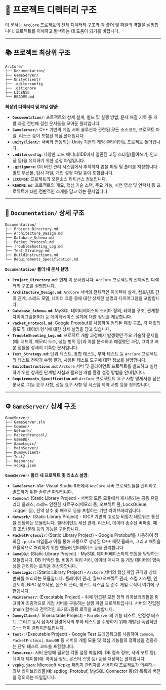 # 📁 프로젝트 디렉터리 구조

이 문서는 `ArcCore` 프로젝트의 전체 디렉터리 구조와 각 폴더 및 파일의 역할을 설명합니다. 프로젝트를 이해하고 탐색하는 데 도움이 되기를 바랍니다.

---

## 📚 프로젝트 최상위 구조

```
ArcCore/
├── Documentation/
├── GameServer/
├── UnityClient/
├── .editorconfig
├── .gitignore
├── LICENSE
└── README.md
```

**최상위 디렉터리 및 파일 설명:**

* **`Documentation/`**: 프로젝트의 상세 설계, 빌드 및 실행 방법, 문제 해결 기록 등 개발 과정 전반에 걸친 문서들을 모아둔 폴더입니다.
* **`GameServer/`**: C++ 기반의 게임 서버 솔루션과 관련된 모든 소스코드, 프로젝트 파일, 리소스 등이 포함된 핵심 폴더입니다.
* **`UnityClient/`**: 서버와 연동되는 Unity 기반의 게임 클라이언트 프로젝트 폴더입니다.
* **`.editorconfig`**: 다양한 코드 에디터/IDE에서 일관된 코딩 스타일(들여쓰기, 인코딩 등)을 유지하기 위한 설정 파일입니다.
* **`.gitignore`**: Git 버전 관리 시스템에서 추적하지 않을 파일 및 폴더를 지정합니다. 빌드 부산물, 임시 파일, 개인 설정 파일 등이 포함됩니다.
* **`LICENSE`**: 프로젝트의 오픈소스 라이선스 정보입니다.
* **`README.md`**: 프로젝트의 개요, 핵심 기술 스택, 주요 기능, 시연 영상 및 연락처 등 프로젝트에 대한 전반적인 소개를 담고 있는 문서입니다.

---

## 📁 `Documentation/` 상세 구조

```
Documentation/
├── Project_Directory.md
├── Architecture_Design.md
├── Database_Schema.md
├── Packet_Protocol.md
├── TroubleShooting_Log.md
├── Test_Strategy.md
├── BuildInstructions.md
└── Requirements_Specification.md
```

**`Documentation/` 폴더 내 문서 설명:**

* **`Project_Directory.md`**: 현재 이 문서입니다. `ArcCore` 프로젝트의 전체적인 디렉터리 구조를 설명합니다.
* **`Architecture_Design.md`**: `ArcCore` 서버의 전체적인 아키텍처 설계, 컴포넌트 간의 관계, 스레드 모델, 데이터 흐름 등에 대한 상세한 설명과 다이어그램을 포함합니다.
* **`Database_Schema.md`**: MySQL 데이터베이스의 스키마 정의, 테이블 구조, 관계형 다이어그램(ERD) 등 데이터베이스 설계에 대한 정보를 제공합니다.
* **`Packet_Protocol.md`**: Google Protobuf를 사용하여 정의된 패킷 구조, 각 패킷의 용도 및 데이터 형식에 대한 상세 설명을 담고 있습니다.
* **`TroubleShooting_Log.md`**: 프로젝트 개발 과정에서 발생했던 주요 기술적 문제들(예: 데드락, 메모리 누수, 성능 병목 등)과 이를 분석하고 해결했던 과정, 그리고 배운 점들을 상세히 기록한 문서입니다.
* **`Test_Strategy.md`**: 단위 테스트, 통합 테스트, 부하 테스트 등 `ArcCore` 프로젝트의 테스트 전략과 수행 결과, 사용된 테스트 도구에 대한 정보를 설명합니다.
* **`BuildInstructions.md`**: `ArcCore` 서버 및 클라이언트 프로젝트를 빌드하고 실행하기 위한 상세한 단계별 지침과 필요한 개발 환경 설정 방법을 안내합니다.
* **`Requirements_Specification.md`**: `ArcCore` 프로젝트의 요구 사항 명세서를 담은 문서로, 기능 요구 사항, 성능 요구 사항 및 시스템 제약 사항 등을 정의합니다.

---

## ⚙️ `GameServer/` 상세 구조

```
GameServer/
├── GameServer.sln
├── Common/
├── Network/
├── PacketProtocol/
├── GameDB/
├── GameLogic/
├── MainServer/
├── DummyClient/
├── Test/
├── Resource/
└── vcpkg.json
```

**`GameServer/` 폴더 내 프로젝트 및 리소스 설명:**

* **`GameServer.sln`**: Visual Studio IDE에서 `ArcCore` 서버 프로젝트들을 관리하고 빌드하기 위한 솔루션 파일입니다.
* **`Common/`**: (Static Library Project) - 서버의 모든 모듈에서 재사용되는 공통 유틸리티 클래스, 스레드 안전한 자료구조(메모리 풀, 오브젝트 풀, LockQueue, Logger 등), 전역 상수 및 매크로 등을 포함하는 기반 라이브러리입니다.
* **`Network/`**: (Static Library Project) - IOCP 기반의 고성능 비동기 네트워크 통신을 전담하는 모듈입니다. 클라이언트 세션 관리, 리스너, 데이터 송수신 버퍼링, 패킷 조립/분해 등의 기능을 구현합니다.
* **`PacketProtocol/`**: (Static Library Project) - Google Protobuf를 사용하여 정의된 `.proto` 파일들과 이를 통해 자동으로 생성된 C++ 패킷 클래스, 그리고 패킷을 효율적으로 처리하기 위한 핸들러 인터페이스 등을 관리합니다.
* **`GameDB/`**: (Static Library Project) - MySQL 데이터베이스와의 연동을 담당하는 모듈입니다. DB 커넥션 풀, 비동기 쿼리 처리, 데이터 매니저 등 게임 데이터의 영속성을 관리하는 로직을 추상화합니다.
* **`GameLogic/`**: (Static Library Project) - `ArcCore` 서버의 핵심 게임 규칙과 상태 변화를 처리하는 모듈입니다. 플레이어 관리, 월드/오브젝트 관리, 스킬 시스템, 인벤토리, NPC 상호작용, 몬스터 관리, 퀘스트 시스템 등 순수 게임 로직이 여기에 구현됩니다.
* **`MainServer/`**: (Executable Project) - 위에 언급된 모든 정적 라이브러리들을 링크하여 최종적으로 게임 서버를 구동하는 실행 파일 프로젝트입니다. 서버의 진입점(main 함수)과 전역적인 초기화/종료 로직을 포함합니다.
* **`DummyClient/`**: (Executable Project) - `MainServer`의 기능 테스트, 안정성 테스트, 그리고 동시 접속자 환경에서의 부하 테스트를 수행하기 위해 개발된 독립적인 C++ 더미 클라이언트입니다.
* **`Test/`**: (Executable Project) - Google Test 프레임워크를 사용하여 `Common`, `PacketProtocol`, `GameDB` 등 서버의 개별 모듈 및 핵심 기능들의 정확성을 검증하는 단위 테스트 코드를 포함합니다.
* **`Resource/`**: 서버 운영에 필요한 각종 설정 파일(예: DB 접속 정보, 서버 포트 등), 데이터 테이블(예: 아이템 정보, 몬스터 스탯 등) 등을 저장하는 폴더입니다.
* **`vcpkg.json`**: Microsoft Vcpkg 패키지 관리자를 사용하여 프로젝트가 의존하는 외부 라이브러리들(예: spdlog, Protobuf, MySQL Connector 등)의 목록과 버전을 정의하는 파일입니다.

---